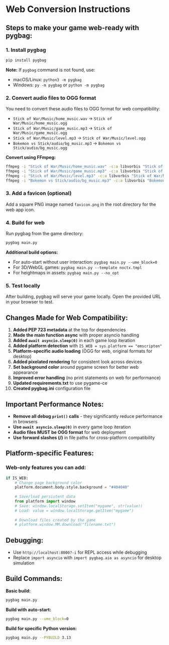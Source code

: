 # Web Conversion Instructions

## Steps to make your game web-ready with pygbag:

### 1. Install pygbag
```bash
pip install pygbag
```

**Note:** If `pygbag` command is not found, use:
- macOS/Linux: `python3 -m pygbag`
- Windows: `py -m pygbag` or `python -m pygbag`

### 2. Convert audio files to OGG format
You need to convert these audio files to OGG format for web compatibility:
- `Stick of War/Music/home_music.wav` → `Stick of War/Music/home_music.ogg`
- `Stick of War/Music/game_music.mp3` → `Stick of War/Music/game_music.ogg`
- `Stick of War/Music/level.mp3` → `Stick of War/Music/level.ogg`
- `Bokemon vs Stick/audio/bg_music.mp3` → `Bokemon vs Stick/audio/bg_music.ogg`

**Convert using FFmpeg:**
```bash
ffmpeg -i "Stick of War/Music/home_music.wav" -c:a libvorbis "Stick of War/Music/home_music.ogg"
ffmpeg -i "Stick of War/Music/game_music.mp3" -c:a libvorbis "Stick of War/Music/game_music.ogg"
ffmpeg -i "Stick of War/Music/level.mp3" -c:a libvorbis "Stick of War/Music/level.ogg"
ffmpeg -i "Bokemon vs Stick/audio/bg_music.mp3" -c:a libvorbis "Bokemon vs Stick/audio/bg_music.ogg"
```

### 3. Add a favicon (optional)
Add a square PNG image named `favicon.png` in the root directory for the web app icon.

### 4. Build for web
Run pygbag from the game directory:
```bash
pygbag main.py
```

**Additional build options:**
- For auto-start without user interaction: `pygbag main.py --ume_block=0`
- For 3D/WebGL games: `pygbag main.py --template noctx.tmpl`
- For heightmaps in assets: `pygbag main.py --no_opt`

### 5. Test locally
After building, pygbag will serve your game locally. Open the provided URL in your browser to test.

## Changes Made for Web Compatibility:

1. **Added PEP 723 metadata** at the top for dependencies
2. **Made the main function async** with proper asyncio handling
3. **Added `await asyncio.sleep(0)`** in each game loop iteration
4. **Added platform detection** with `IS_WEB = sys.platform == "emscripten"`
5. **Platform-specific audio loading** (OGG for web, original formats for desktop)
6. **Added pixelated rendering** for consistent look across devices
7. **Set background color** around pygame screen for better web appearance
8. **Improved error handling** (no print statements on web for performance)
9. **Updated requirements.txt** to use pygame-ce
10. **Created pygbag.ini** configuration file

## Important Performance Notes:

- **Remove all debug `print()` calls** - they significantly reduce performance in browsers
- **Use `await asyncio.sleep(0)`** in every game loop iteration
- **Audio files MUST be OGG format** for web deployment
- **Use forward slashes (/)** in file paths for cross-platform compatibility

## Platform-specific Features:

### Web-only features you can add:
```python
if IS_WEB:
    # Change page background color
    platform.document.body.style.background = "#404040"
    
    # Save/load persistent data
    from platform import window
    # Save: window.localStorage.setItem("mygame", str(value))
    # Load: value = window.localStorage.getItem("mygame")
    
    # Download files created by the game
    # platform.window.MM.download("filename.txt")
```

## Debugging:
- Use `http://localhost:8000?-i` for REPL access while debugging
- Replace `import asyncio` with `import pygbag.aio as asyncio` for desktop simulation

## Build Commands:

**Basic build:**
```bash
pygbag main.py
```

**Build with auto-start:**
```bash
pygbag main.py --ume_block=0
```

**Build for specific Python version:**
```bash
pygbag main.py --PYBUILD 3.13
```
